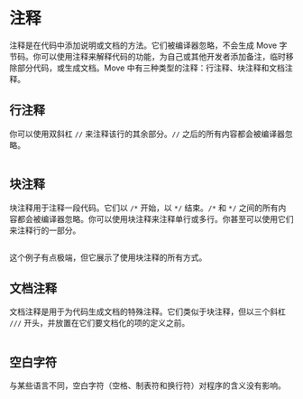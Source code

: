 # 注释

<!--

Chapter: Basic Syntax
Goal: Introduce comments.
Notes:
    - doc comments are used in docgen
    - only public members are documented
    - doc comments are placed in between attributes and the definition
    - doc comments are allowed for: modules, structs, functions, constants
    - give an example of how doc comments are translated
 -->

注释是在代码中添加说明或文档的方法。它们被编译器忽略，不会生成 Move 字节码。你可以使用注释来解释代码的功能，为自己或其他开发者添加备注，临时移除部分代码，或生成文档。Move 中有三种类型的注释：行注释、块注释和文档注释。

## 行注释

你可以使用双斜杠 `//` 来注释该行的其余部分。`//` 之后的所有内容都会被编译器忽略。

```move file=packages/samples/sources/move-basics/comments-line.move anchor=main

```

## 块注释

块注释用于注释一段代码。它们以 `/*` 开始，以 `*/` 结束。`/*` 和 `*/` 之间的所有内容都会被编译器忽略。你可以使用块注释来注释单行或多行。你甚至可以使用它们来注释行的一部分。

```move file=packages/samples/sources/move-basics/comments-block.move anchor=main

```

这个例子有点极端，但它展示了使用块注释的所有方式。

## 文档注释

文档注释是用于为代码生成文档的特殊注释。它们类似于块注释，但以三个斜杠 `///` 开头，并放置在它们要文档化的项的定义之前。

```move file=packages/samples/sources/move-basics/comments-doc.move anchor=main

```

## 空白字符

与某些语言不同，空白字符（空格、制表符和换行符）对程序的含义没有影响。

<!-- TODO: docgen, which members are in the documentation -->